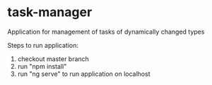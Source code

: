 # task-manager
Application for management of tasks of dynamically changed types

Steps to run application:
1. checkout master branch
2. run "npm install"
2. run "ng serve" to run application on localhost
